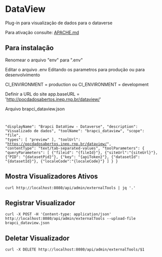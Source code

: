 # DataView
 
Plug-in para visualização de dados para o dataverse

Para ativação consulte: <a href="APACHE.md">APACHE.md</a>

<h2>Para instalação</h2>

Renomear o arquivo "env" para ".env"

Editar o arquivo .env
Editando os parametros para produção ou para desenvolvimento

CI_ENVIRONMENT = production
ou
CI_ENVIRONMENT = development

Definir a URL do site
app.baseURL = 'http://pocdadosabertos.inep.rnp.br/dataview/'


Arquivo brapci_dataview.json
<code>

 "displayName": "Brapci DataView - Dataverse",
 "description": "Visualizado de dados",
 "toolName": "brapci_dataview",
 "scope": "file",
 "types": [
   "preview"
 ],
 "toolUrl": "https://pocdadosabertos.inep.rnp.br/dataview/",
 "contentType": "text/tab-separated-values",
 "toolParameters": {
   "queryParameters": [
        {"fileid": "{fileId}"},
        {"siteUrl":"{siteUrl}"},
        {"PID": "{datasetPid}"},
        {"key": "{apiToken}"},
        {"datasetId": "{datasetId}"},
        {"localeCode":"{localeCode}"}
   ]
 }
}
</code>

<h2>Mostra Visualizadores Ativos</h2>
<code>curl http://localhost:8080/api/admin/externalTools | jq '.'</code>

<h2>Registrar Visualizador</h2>
<code>curl -X POST -H 'Content-type: application/json' http://localhost:8080/api/admin/externalTools --upload-file brapci_dataview.json</code>

<h2>Deletar Visualizador</h2>
<code>curl -X DELETE http://localhost:8080/api/admin/externalTools/$1</code>

